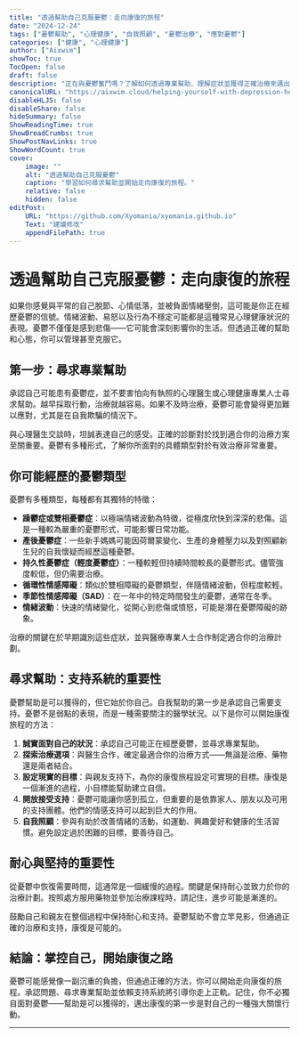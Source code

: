 ```yaml
---
title: "透過幫助自己克服憂鬱：走向康復的旅程"
date: "2024-12-24"
tags: ["憂鬱幫助", "心理健康", "自我照顧", "憂鬱治療", "應對憂鬱"]
categories: ["健康", "心理健康"]
author: ["Aixwim"]
showToc: true
TocOpen: false
draft: false
description: "正在與憂鬱奮鬥嗎？了解如何透過專業幫助、理解症狀並獲得正確治療來邁出康復的第一步。"
canonicalURL: "https://aixwim.cloud/helping-yourself-with-depression-help"
disableHLJS: false
disableShare: false
hideSummary: false
ShowReadingTime: true
ShowBreadCrumbs: true
ShowPostNavLinks: true
ShowWordCount: true
cover:
    image: ""
    alt: "透過幫助自己克服憂鬱"
    caption: "學習如何尋求幫助並開始走向康復的旅程。"
    relative: false
    hidden: false
editPost:
    URL: "https://github.com/Xyomania/xyomania.github.io"
    Text: "建議修改"
    appendFilePath: true
---
```


# 透過幫助自己克服憂鬱：走向康復的旅程

如果你感覺與平常的自己脫節、心情低落，並被負面情緒壓倒，這可能是你正在經歷憂鬱的信號。情緒波動、易怒以及行為不穩定可能都是這種常見心理健康狀況的表現。憂鬱不僅僅是感到悲傷——它可能會深刻影響你的生活。但透過正確的幫助和心態，你可以管理甚至克服它。

## 第一步：尋求專業幫助

承認自己可能患有憂鬱症，並不要害怕向有執照的心理醫生或心理健康專業人士尋求幫助。越早採取行動，治療就越容易。如果不及時治療，憂鬱可能會變得更加難以應對，尤其是在自我欺騙的情況下。

與心理醫生交談時，坦誠表達自己的感受。正確的診斷對於找到適合你的治療方案至關重要。憂鬱有多種形式，了解你所面對的具體類型對於有效治療非常重要。

## 你可能經歷的憂鬱類型

憂鬱有多種類型，每種都有其獨特的特徵：

- **躁鬱症或雙相憂鬱症**：以極端情緒波動為特徵，從極度欣快到深深的悲傷。這是一種較為嚴重的憂鬱形式，可能影響日常功能。
- **產後憂鬱症**：一些新手媽媽可能因荷爾蒙變化、生產的身體壓力以及對照顧新生兒的自我懷疑而經歷這種憂鬱。
- **持久性憂鬱症（輕度憂鬱症）**：一種較輕但持續時間較長的憂鬱形式。儘管強度較低，但仍需要治療。
- **循環性情感障礙**：類似於雙相障礙的憂鬱類型，伴隨情緒波動，但程度較輕。
- **季節性情感障礙（SAD）**：在一年中的特定時間發生的憂鬱，通常在冬季。
- **情緒波動**：快速的情緒變化，從開心到悲傷或憤怒，可能是潛在憂鬱障礙的跡象。

治療的關鍵在於早期識別這些症狀，並與醫療專業人士合作制定適合你的治療計劃。

## 尋求幫助：支持系統的重要性

憂鬱幫助是可以獲得的，但它始於你自己。自我幫助的第一步是承認自己需要支持。憂鬱不是弱點的表現，而是一種需要關注的醫學狀況。以下是你可以開始康復旅程的方法：

1. **誠實面對自己的狀況**：承認自己可能正在經歷憂鬱，並尋求專業幫助。
2. **探索治療選項**：與醫生合作，確定最適合你的治療方式——無論是治療、藥物還是兩者結合。
3. **設定現實的目標**：與親友支持下，為你的康復旅程設定可實現的目標。康復是一個漸進的過程，小目標能幫助建立自信。
4. **開放接受支持**：憂鬱可能讓你感到孤立，但重要的是依靠家人、朋友以及可用的支持團體。他們的情感支持可以起到巨大的作用。
5. **自我照顧**：參與有助於改善情緒的活動，如運動、興趣愛好和健康的生活習慣。避免設定過於困難的目標，要善待自己。

## 耐心與堅持的重要性

從憂鬱中恢復需要時間，這通常是一個緩慢的過程。關鍵是保持耐心並致力於你的治療計劃。按照處方服用藥物並參加治療課程時，請記住，進步可能是漸進的。

鼓勵自己和親友在整個過程中保持耐心和支持。憂鬱幫助不會立竿見影，但通過正確的治療和支持，康復是可能的。

## 結論：掌控自己，開始康復之路

憂鬱可能感覺像一副沉重的負擔，但通過正確的方法，你可以開始走向康復的旅程。承認問題、尋求專業幫助並依賴支持系統將引導你走上正軌。記住，你不必獨自面對憂鬱——幫助是可以獲得的，邁出康復的第一步是對自己的一種強大關懷行動。

---
